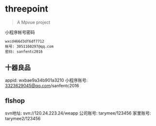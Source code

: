 # threepoint

> A Mpvue project

小程序帐号密码
```
wxcd466d3df6df7712
帐号: 3051160297@qq.com
密码: sanfentc2016
```


## 十器良品

appid: wxbae9a34b901a3210
小程序账号: 3323629045@qq.com/sanfentc2016




## flshop

svn地址: svn://120.24.223.24/weapp
公司账号: tarymee/123456
家里账号: tarymee2/123456